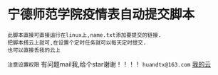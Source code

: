 # 宁德师范学院疫情表自动提交脚本<br>
	此脚本直接可直接运行在linux上,name.txt添加要提交的链接.
	把脚本搭云上就可,在设置个定时任务就可以每天定时提交.
	也可以直接丢我的云上
`注意设置权限`
	有问题mail我,给个star谢谢！！！！
`huandtx@163.com`
[我的云](http://42.192.95.124)
